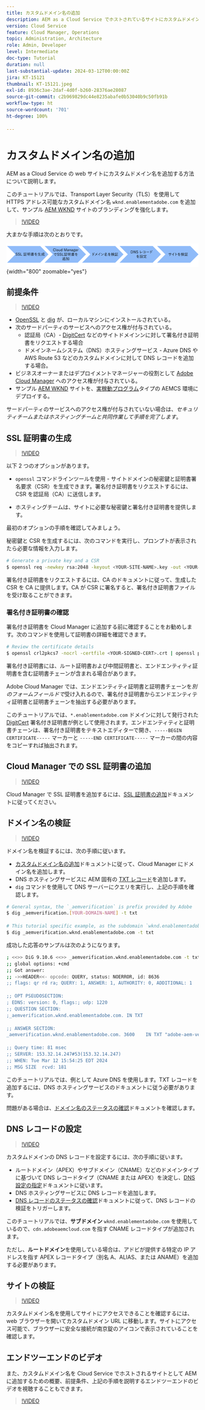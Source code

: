 ```yaml
---
title: カスタムドメイン名の追加
description: AEM as a Cloud Service でホストされているサイトにカスタムドメイン名を追加する方法について説明します。
version: Cloud Service
feature: Cloud Manager, Operations
topic: Administration, Architecture
role: Admin, Developer
level: Intermediate
doc-type: Tutorial
duration: null
last-substantial-update: 2024-03-12T00:00:00Z
jira: KT-15121
thumbnail: KT-15121.jpeg
exl-id: 8936c3ae-2daf-4d0f-b260-28376ae28087
source-git-commit: c2b969829dc44e8235abafe0b53040b9c50fb91b
workflow-type: ht
source-wordcount: '701'
ht-degree: 100%

---
```


# カスタムドメイン名の追加

AEM as a Cloud Service の web サイトにカスタムドメイン名を追加する方法について説明します。

このチュートリアルでは、Transport Layer Security（TLS）を使用して HTTPS アドレス可能なカスタムドメイン名 `wknd.enablementadobe.com` を追加して、サンプル [AEM WKND](https://github.com/adobe/aem-guides-wknd) サイトのブランディングを強化します。

>[!VIDEO](https://video.tv.adobe.com/v/3427903?quality=12&learn=on)

大まかな手順は次のとおりです。

![高カスタムドメイン名](./assets/add-custom-domain-name-steps.png){width="800" zoomable="yes"}

## 前提条件

>[!VIDEO](https://video.tv.adobe.com/v/3427909?quality=12&learn=on)

- [OpenSSL](https://www.openssl.org/) と [dig](https://www.isc.org/blogs/dns-checker/) が、ローカルマシンにインストールされている。
- 次のサードパーティのサービスへのアクセス権が付与されている。
   - 認証局（CA）- [DigitCert](https://www.digicert.com/) などのサイトドメインンに対して署名付き証明書をリクエストする場合
   - ドメインネームシステム（DNS）ホスティングサービス - Azure DNS や AWS Route 53 などのカスタムドメインに対して DNS レコードを追加する場合。
- ビジネスオーナーまたはデプロイメントマネージャーの役割として [Adobe Cloud Manager](https://my.cloudmanager.adobe.com/) へのアクセス権が付与されている。
- サンプル [AEM WKND](https://github.com/adobe/aem-guides-wknd) サイトを、[実稼動プログラム](https://experienceleague.adobe.com/ja/docs/experience-manager-cloud-service/content/implementing/using-cloud-manager/programs/introduction-production-programs)タイプの AEMCS 環境にデプロイする。

サードパーティのサービスへのアクセス権が付与されていない場合は、_セキュリティチームまたはホスティングチームと共同作業して手順を完了します_。

## SSL 証明書の生成

>[!VIDEO](https://video.tv.adobe.com/v/3427908?quality=12&learn=on)

以下 2 つのオプションがあります。

- `openssl` コマンドラインツールを使用 - サイトドメインの秘密鍵と証明書署名要求（CSR）を生成できます。署名付き証明書をリクエストするには、CSR を認証局（CA）に送信します。

- ホスティングチームは、サイトに必要な秘密鍵と署名付き証明書を提供します。

最初のオプションの手順を確認してみましょう。

秘密鍵と CSR を生成するには、次のコマンドを実行し、プロンプトが表示されたら必要な情報を入力します。

```bash
# Generate a private key and a CSR
$ openssl req -newkey rsa:2048 -keyout <YOUR-SITE-NAME>.key -out <YOUR-SITE-NAME>.csr -nodes
```

署名付き証明書をリクエストするには、CA のドキュメントに従って、生成した CSR を CA に提供します。CA が CSR に署名すると、署名付き証明書ファイルを受け取ることができます。

### 署名付き証明書の確認

署名付き証明書を Cloud Manager に追加する前に確認することをお勧めします。次のコマンドを使用して証明書の詳細を確認できます。

```bash
# Review the certificate details
$ openssl crl2pkcs7 -nocrl -certfile <YOUR-SIGNED-CERT>.crt | openssl pkcs7 -print_certs -noout
```

署名付き証明書には、ルート証明書および中間証明書と、エンドエンティティ証明書を含む証明書チェーンが含まれる場合があります。

Adobe Cloud Manager では、エンドエンティティ証明書と証明書チェーンを&#x200B;_別のフォームフィールドで_&#x200B;受け入れるので、署名付き証明書からエンドエンティティ証明書と証明書チェーンを抽出する必要があります。

このチュートリアルでは、`*.enablementadobe.com` ドメインに対して発行された [DigitCert](https://www.digicert.com/) 署名付き証明書が例として使用されます。エンドエンティティと証明書チェーンは、署名付き証明書をテキストエディターで開き、`-----BEGIN CERTIFICATE-----` マーカーと `-----END CERTIFICATE-----` マーカーの間の内容をコピーすれば抽出されます。

## Cloud Manager での SSL 証明書の追加

>[!VIDEO](https://video.tv.adobe.com/v/3427906?quality=12&learn=on)

Cloud Manager で SSL 証明書を追加するには、[SSL 証明書の追加](https://experienceleague.adobe.com/ja/docs/experience-manager-cloud-service/content/implementing/using-cloud-manager/manage-ssl-certificates/add-ssl-certificate)ドキュメントに従ってください。

## ドメイン名の検証

>[!VIDEO](https://video.tv.adobe.com/v/3427905?quality=12&learn=on)

ドメイン名を検証するには、次の手順に従います。

- [カスタムドメイン名の追加](https://experienceleague.adobe.com/ja/docs/experience-manager-cloud-service/content/implementing/using-cloud-manager/custom-domain-names/add-custom-domain-name)ドキュメントに従って、Cloud Manager にドメイン名を追加します。
- DNS ホスティングサービスに AEM 固有の [TXT レコード](https://experienceleague.adobe.com/ja/docs/experience-manager-cloud-service/content/implementing/using-cloud-manager/custom-domain-names/add-text-record)を追加します。
- `dig` コマンドを使用して DNS サーバーにクエリを実行し、上記の手順を確認します。

```bash
# General syntax, the `_aemverification` is prefix provided by Adobe
$ dig _aemverification.[YOUR-DOMAIN-NAME] -t txt

# This tutorial specific example, as the subdomain `wknd.enablementadobe.com` is used
$ dig _aemverification.wknd.enablementadobe.com -t txt
```

成功した応答のサンプルは次のようになります。

```bash
; <<>> DiG 9.10.6 <<>> _aemverification.wknd.enablementadobe.com -t txt
;; global options: +cmd
;; Got answer:
;; ->>HEADER<<- opcode: QUERY, status: NOERROR, id: 8636
;; flags: qr rd ra; QUERY: 1, ANSWER: 1, AUTHORITY: 0, ADDITIONAL: 1

;; OPT PSEUDOSECTION:
; EDNS: version: 0, flags:; udp: 1220
;; QUESTION SECTION:
;_aemverification.wknd.enablementadobe.com. IN TXT

;; ANSWER SECTION:
_aemverification.wknd.enablementadobe.com. 3600    IN TXT "adobe-aem-verification=wknd.enablementadobe.com/105881/991000/bef0e843-9280-4385-9984-357ed9a4217b"

;; Query time: 81 msec
;; SERVER: 153.32.14.247#53(153.32.14.247)
;; WHEN: Tue Mar 12 15:54:25 EDT 2024
;; MSG SIZE  rcvd: 181
```

このチュートリアルでは、例として Azure DNS を使用します。TXT レコードを追加するには、DNS ホスティングサービスのドキュメントに従う必要があります。

問題がある場合は、[ドメイン名のステータスの確認](https://experienceleague.adobe.com/ja/docs/experience-manager-cloud-service/content/implementing/using-cloud-manager/custom-domain-names/check-domain-name-status)ドキュメントを確認します。

## DNS レコードの設定

>[!VIDEO](https://video.tv.adobe.com/v/3427907?quality=12&learn=on)

カスタムドメインの DNS レコードを設定するには、次の手順に従います。

- ルートドメイン（APEX）やサブドメイン（CNAME）などのドメインタイプに基づいて DNS レコードタイプ（CNAME または APEX）を決定し、[DNS 設定の指定](https://experienceleague.adobe.com/ja/docs/experience-manager-cloud-service/content/implementing/using-cloud-manager/custom-domain-names/configure-dns-settings)ドキュメントに従います。
- DNS ホスティングサービスに DNS レコードを追加します。
- [DNS レコードのステータスの確認](https://experienceleague.adobe.com/ja/docs/experience-manager-cloud-service/content/implementing/using-cloud-manager/custom-domain-names/check-dns-record-status)ドキュメントに従って、DNS レコードの検証をトリガーします。

このチュートリアルでは、**サブドメイン** `wknd.enablementadobe.com` を使用しているので、`cdn.adobeaemcloud.com` を指す CNAME レコードタイプが追加されます。

ただし、**ルートドメイン**&#x200B;を使用している場合は、アドビが提供する特定の IP アドレスを指す APEX レコードタイプ（別名 A、ALIAS、または ANAME）を追加する必要があります。

## サイトの検証

>[!VIDEO](https://video.tv.adobe.com/v/3427904?quality=12&learn=on)

カスタムドメイン名を使用してサイトにアクセスできることを確認するには、web ブラウザーを開いてカスタムドメイン URL に移動します。サイトにアクセス可能で、ブラウザーに安全な接続が南京錠のアイコンで表示されていることを確認します。

## エンドツーエンドのビデオ

また、カスタムドメイン名を Cloud Service でホストされるサイトとして AEM に追加するための概要、前提条件、上記の手順を説明するエンドツーエンドのビデオを視聴することもできます。

>[!VIDEO](https://video.tv.adobe.com/v/3427817?quality=12&learn=on)

